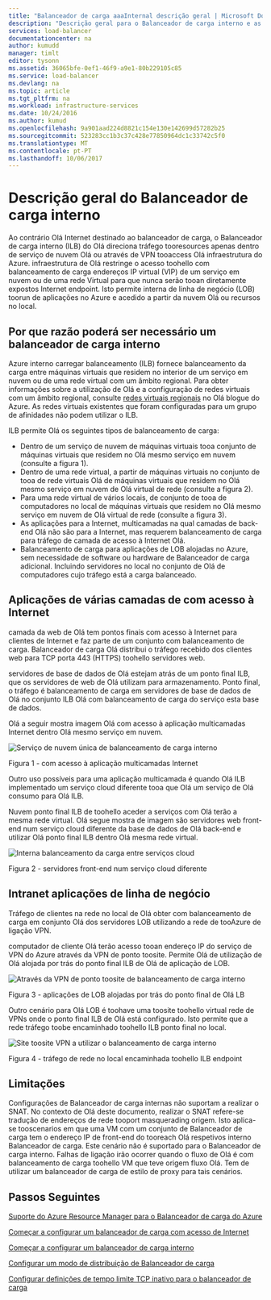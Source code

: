 ```yaml
---
title: "Balanceador de carga aaaInternal descrição geral | Microsoft Docs"
description: "Descrição geral para o Balanceador de carga interno e as respetivas funcionalidades. Como funciona a um balanceador de carga para pontos finais internos do Azure e possíveis cenários tooconfigure"
services: load-balancer
documentationcenter: na
author: kumudd
manager: timlt
editor: tysonn
ms.assetid: 36065bfe-0ef1-46f9-a9e1-80b229105c85
ms.service: load-balancer
ms.devlang: na
ms.topic: article
ms.tgt_pltfrm: na
ms.workload: infrastructure-services
ms.date: 10/24/2016
ms.author: kumud
ms.openlocfilehash: 9a901aad224d8821c154e130e142699d57282b25
ms.sourcegitcommit: 523283cc1b3c37c428e77850964dc1c33742c5f0
ms.translationtype: MT
ms.contentlocale: pt-PT
ms.lasthandoff: 10/06/2017
---
```

# <a name="internal-load-balancer-overview"></a>Descrição geral do Balanceador de carga interno

Ao contrário Olá Internet destinado ao balanceador de carga, o Balanceador de carga interno (ILB) do Olá direciona tráfego tooresources apenas dentro de serviço de nuvem Olá ou através de VPN tooaccess Olá infraestrutura do Azure. infraestrutura de Olá restringe o acesso toohello com balanceamento de carga endereços IP virtual (VIP) de um serviço em nuvem ou de uma rede Virtual para que nunca serão tooan diretamente expostos Internet endpoint. Isto permite interna de linha de negócio (LOB) toorun de aplicações no Azure e acedido a partir da nuvem Olá ou recursos no local.

## <a name="why-you-may-need-an-internal-load-balancer"></a>Por que razão poderá ser necessário um balanceador de carga interno

Azure interno carregar balanceamento (ILB) fornece balanceamento da carga entre máquinas virtuais que residem no interior de um serviço em nuvem ou de uma rede virtual com um âmbito regional. Para obter informações sobre a utilização de Olá e a configuração de redes virtuais com um âmbito regional, consulte [redes virtuais regionais](https://azure.microsoft.com/blog/2014/05/14/regional-virtual-networks/) no Olá blogue do Azure. As redes virtuais existentes que foram configuradas para um grupo de afinidades não podem utilizar o ILB.

ILB permite Olá os seguintes tipos de balanceamento de carga:

* Dentro de um serviço de nuvem de máquinas virtuais tooa conjunto de máquinas virtuais que residem no Olá mesmo serviço em nuvem (consulte a figura 1).
* Dentro de uma rede virtual, a partir de máquinas virtuais no conjunto de tooa de rede virtuais Olá de máquinas virtuais que residem no Olá mesmo serviço em nuvem de Olá virtual de rede (consulte a figura 2).
* Para uma rede virtual de vários locais, de conjunto de tooa de computadores no local de máquinas virtuais que residem no Olá mesmo serviço em nuvem de Olá virtual de rede (consulte a figura 3).
* As aplicações para a Internet, multicamadas na qual camadas de back-end Olá não são para a Internet, mas requerem balanceamento de carga para tráfego de camada de acesso à Internet Olá.
* Balanceamento de carga para aplicações de LOB alojadas no Azure, sem necessidade de software ou hardware de Balanceador de carga adicional. Incluindo servidores no local no conjunto de Olá de computadores cujo tráfego está a carga balanceado.

## <a name="internet-facing-multi-tier-applications"></a>Aplicações de várias camadas de com acesso à Internet

camada da web de Olá tem pontos finais com acesso à Internet para clientes de Internet e faz parte de um conjunto com balanceamento de carga. Balanceador de carga Olá distribui o tráfego recebido dos clientes web para TCP porta 443 (HTTPS) toohello servidores web.

servidores de base de dados de Olá estejam atrás de um ponto final ILB, que os servidores de web de Olá utilizam para armazenamento. Ponto final, o tráfego é balanceamento de carga em servidores de base de dados de Olá no conjunto ILB Olá com balanceamento de carga do serviço esta base de dados.

Olá a seguir mostra imagem Olá com acesso à aplicação multicamadas Internet dentro Olá mesmo serviço em nuvem.

![Serviço de nuvem única de balanceamento de carga interno](./media/load-balancer-internal-overview/IC736321.png)

Figura 1 - com acesso à aplicação multicamadas Internet

Outro uso possíveis para uma aplicação multicamada é quando Olá ILB implementado um serviço cloud diferente tooa que Olá um serviço de Olá consumo para Olá ILB.

Nuvem ponto final ILB de toohello aceder a serviços com Olá terão a mesma rede virtual. Olá segue mostra de imagem são servidores web front-end num serviço cloud diferente da base de dados de Olá back-end e utilizar Olá ponto final ILB dentro Olá mesma rede virtual.

![Interna balanceamento da carga entre serviços cloud](./media/load-balancer-internal-overview/IC744147.png)

Figura 2 - servidores front-end num serviço cloud diferente

## <a name="intranet-line-of-business-applications"></a>Intranet aplicações de linha de negócio

Tráfego de clientes na rede no local de Olá obter com balanceamento de carga em conjunto Olá dos servidores LOB utilizando a rede de tooAzure de ligação VPN.

computador de cliente Olá terão acesso tooan endereço IP do serviço de VPN do Azure através da VPN de ponto toosite. Permite Olá de utilização de Olá alojada por trás do ponto final ILB de Olá de aplicação de LOB.

![Através da VPN de ponto toosite de balanceamento de carga interno](./media/load-balancer-internal-overview/IC744148.png)

Figura 3 - aplicações de LOB alojadas por trás do ponto final de Olá LB

Outro cenário para Olá LOB é toohave uma toosite toohello virtual rede de VPNs onde o ponto final ILB de Olá está configurado. Isto permite que a rede tráfego toobe encaminhado toohello ILB ponto final no local.

![Site toosite VPN a utilizar o balanceamento de carga interno](./media/load-balancer-internal-overview/IC744150.png)

Figura 4 - tráfego de rede no local encaminhada toohello ILB endpoint

## <a name="limitations"></a>Limitações

Configurações de Balanceador de carga internas não suportam a realizar o SNAT. No contexto de Olá deste documento, realizar o SNAT refere-se tradução de endereços de rede tooport masquerading origem.  Isto aplica-se tooscenarios em que uma VM com um conjunto de Balanceador de carga tem o endereço IP de front-end do tooreach Olá respetivos interno Balanceador de carga. Este cenário não é suportado para o Balanceador de carga interno. Falhas de ligação irão ocorrer quando o fluxo de Olá é com balanceamento de carga toohello VM que teve origem fluxo Olá. Tem de utilizar um balanceador de carga de estilo de proxy para tais cenários.

## <a name="next-steps"></a>Passos Seguintes

[Suporte do Azure Resource Manager para o Balanceador de carga do Azure](load-balancer-arm.md)

[Começar a configurar um balanceador de carga com acesso de Internet](load-balancer-get-started-internet-arm-ps.md)

[Começar a configurar um balanceador de carga interno](load-balancer-get-started-ilb-arm-ps.md)

[Configurar um modo de distribuição de Balanceador de carga](load-balancer-distribution-mode.md)

[Configurar definições de tempo limite TCP inativo para o balanceador de carga](load-balancer-tcp-idle-timeout.md)

